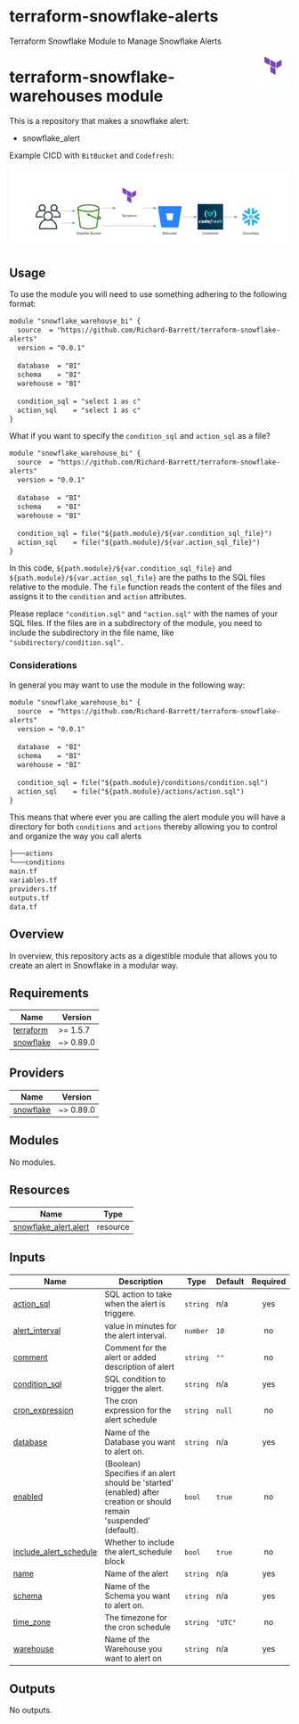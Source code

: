 # terraform-snowflake-alerts
Terraform Snowflake Module to Manage Snowflake Alerts

<img align="right" width="60" height="60" src="images/terraform.png">

# terraform-snowflake-warehouses module

This is a repository that makes a snowflake alert:

- snowflake_alert

Example CICD with `BitBucket` and `Codefresh`:

![Image](./images/diagram.png)

## Usage

To use the module you will need to use something adhering to the following format:

```hcl
module "snowflake_warehouse_bi" {
  source  = "https://github.com/Richard-Barrett/terraform-snowflake-alerts"
  version = "0.0.1"

  database  = "BI"
  schema    = "BI"
  warehouse = "BI"

  condition_sql = "select 1 as c"
  action_sql    = "select 1 as c"
}
```

What if you want to specify the `condition_sql` and `action_sql` as a file?

```hcl
module "snowflake_warehouse_bi" {
  source  = "https://github.com/Richard-Barrett/terraform-snowflake-alerts"
  version = "0.0.1"

  database  = "BI"
  schema    = "BI"
  warehouse = "BI"

  condition_sql = file("${path.module}/${var.condition_sql_file}")
  action_sql    = file("${path.module}/${var.action_sql_file}")
}
```

In this code, `${path.module}/${var.condition_sql_file}` and `${path.module}/${var.action_sql_file}` are the paths to the SQL files relative to the module. The `file` function reads the content of the files and assigns it to the `condition` and `action` attributes.

Please replace `"condition.sql"` and `"action.sql"` with the names of your SQL files. If the files are in a subdirectory of the module, you need to include the subdirectory in the file name, like `"subdirectory/condition.sql"`.

### Considerations

In general you may want to use the module in the following way:

```hcl
module "snowflake_warehouse_bi" {
  source  = "https://github.com/Richard-Barrett/terraform-snowflake-alerts"
  version = "0.0.1"

  database  = "BI"
  schema    = "BI"
  warehouse = "BI"

  condition_sql = file("${path.module}/conditions/condition.sql")
  action_sql    = file("${path.module}/actions/action.sql")
}
```

This means that where ever you are calling the alert module you will have a directory for both `conditions` and `actions` thereby allowing you to control and organize the way you call alerts

```
├───actions
└───conditions
main.tf
variables.tf
providers.tf
outputs.tf
data.tf
```

## Overview

In overview, this repository acts as a digestible module that allows you to create an alert in Snowflake in a modular way.

<!-- BEGIN_TF_DOCS -->
## Requirements

| Name | Version |
|------|---------|
| <a name="requirement_terraform"></a> [terraform](#requirement\_terraform) | >= 1.5.7 |
| <a name="requirement_snowflake"></a> [snowflake](#requirement\_snowflake) | ~> 0.89.0 |

## Providers

| Name | Version |
|------|---------|
| <a name="provider_snowflake"></a> [snowflake](#provider\_snowflake) | ~> 0.89.0 |

## Modules

No modules.

## Resources

| Name | Type |
|------|------|
| [snowflake_alert.alert](https://registry.terraform.io/providers/Snowflake-Labs/snowflake/latest/docs/resources/alert) | resource |

## Inputs

| Name | Description | Type | Default | Required |
|------|-------------|------|---------|:--------:|
| <a name="input_action_sql"></a> [action\_sql](#input\_action\_sql) | SQL action to take when the alert is triggere. | `string` | n/a | yes |
| <a name="input_alert_interval"></a> [alert\_interval](#input\_alert\_interval) | value in minutes for the alert interval. | `number` | `10` | no |
| <a name="input_comment"></a> [comment](#input\_comment) | Comment for the alert or added description of alert | `string` | `""` | no |
| <a name="input_condition_sql"></a> [condition\_sql](#input\_condition\_sql) | SQL condition to trigger the alert. | `string` | n/a | yes |
| <a name="input_cron_expression"></a> [cron\_expression](#input\_cron\_expression) | The cron expression for the alert schedule | `string` | `null` | no |
| <a name="input_database"></a> [database](#input\_database) | Name of the Database you want to alert on. | `string` | n/a | yes |
| <a name="input_enabled"></a> [enabled](#input\_enabled) | (Boolean) Specifies if an alert should be 'started' (enabled) after creation or should remain 'suspended' (default). | `bool` | `true` | no |
| <a name="input_include_alert_schedule"></a> [include\_alert\_schedule](#input\_include\_alert\_schedule) | Whether to include the alert\_schedule block | `bool` | `true` | no |
| <a name="input_name"></a> [name](#input\_name) | Name of the alert | `string` | n/a | yes |
| <a name="input_schema"></a> [schema](#input\_schema) | Name of the Schema you want to alert on. | `string` | n/a | yes |
| <a name="input_time_zone"></a> [time\_zone](#input\_time\_zone) | The timezone for the cron schedule | `string` | `"UTC"` | no |
| <a name="input_warehouse"></a> [warehouse](#input\_warehouse) | Name of the Warehouse you want to alert on | `string` | n/a | yes |

## Outputs

No outputs.
<!-- END_TF_DOCS -->
